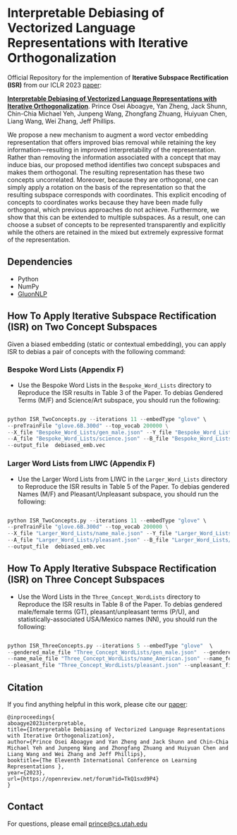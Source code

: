 # Interpretable Debiasing of Vectorized Language Representations with Iterative Orthogonalization

Official Repository for the implemention of **Iterative Subspace Rectification (ISR)** from our ICLR 2023 [paper](https://openreview.net/pdf?id=TkQ1sxd9P4):

[**Interpretable Debiasing of Vectorized Language Representations with Iterative Orthogonalization**](https://openreview.net/pdf?id=TkQ1sxd9P4). Prince Osei Aboagye, Yan Zheng, Jack Shunn, Chin-Chia Michael Yeh, Junpeng Wang, Zhongfang Zhuang, Huiyuan Chen, Liang Wang, Wei Zhang, Jeff Phillips.


We propose a new mechanism to augment a word vector embedding representation that offers improved bias removal while retaining the key information—resulting in improved interpretability of the representation. Rather than removing the information associated with a concept that may induce bias, our proposed method identifies two concept subspaces and makes them orthogonal. The resulting representation has these two concepts uncorrelated. Moreover, because they are orthogonal, one can simply apply a rotation on the basis of the representation so that the resulting subspace corresponds with coordinates. This explicit encoding of concepts to coordinates works because they have been made fully orthogonal, which previous approaches do not achieve. Furthermore, we show that this can be extended to multiple subspaces. As a result, one can choose a subset of concepts to be represented transparently and explicitly while the others are retained in the mixed but extremely expressive format of the representation.

## Dependencies

* Python 
* NumPy 
* [GluonNLP](https://nlp.gluon.ai/install/install-more.html)

## How To Apply Iterative Subspace Rectification (ISR) on Two Concept Subspaces

Given a biased embedding (static or contextual embedding), you can apply ISR to debias a pair of concepts with the following command:

### Bespoke Word Lists (Appendix F)

* Use the Bespoke Word Lists in the ```Bespoke_Word_Lists``` directory to Reproduce the ISR results in Table 3 of the Paper. To debias Gendered Terms (M/F)  and Science/Art subspace, you should run the following:

```py

python ISR_TwoConcepts.py --iterations 11 --embedType "glove" \
--preTrainFile "glove.6B.300d" --top_vocab 200000 \
--X_file "Bespoke_Word_Lists/gen_male.json" --Y_file "Bespoke_Word_Lists/gen_female.json" \
--A_file "Bespoke_Word_Lists/science.json" --B_file "Bespoke_Word_Lists/art.json" \
--output_file  debiased_emb.vec

```

 ### Larger Word Lists from LIWC (Appendix F) 

 * Use the Larger Word Lists from LIWC in the ```Larger_Word_Lists``` directory to Reproduce the ISR results in Table 5 of the Paper. To debias gendered Names (M/F) and Pleasant/Unpleasant subspace, you should run the following:

```py

python ISR_TwoConcepts.py --iterations 11 --embedType "glove" \
--preTrainFile "glove.6B.300d" --top_vocab 200000 \
--X_file "Larger_Word_Lists/name_male.json" --Y_file "Larger_Word_Lists/name_female.json" \
--A_file "Larger_Word_Lists/pleasant.json" --B_file "Larger_Word_Lists/unpleasant.json" \
--output_file  debiased_emb.vec

```

## How To Apply Iterative Subspace Rectification (ISR) on Three Concept Subspaces

* Use the Word Lists in the ```Three_Concept_WordLists``` directory to Reproduce the ISR results in Table 8 of the Paper. To debias  gendered male/female terms (GT), pleasant/unpleasant terms (P/U), and statistically-associated USA/Mexico names (NN), you should run the following:

```py

python ISR_ThreeConcepts.py --iterations 5 --embedType "glove"  \
--gendered_male_file "Three_Concept_WordLists/gen_male.json"  --gendered_female_file "Three_Concept_WordLists/gen_female.json"  \
--name_male_file "Three_Concept_WordLists/name_American.json" --name_female_file "Three_Concept_WordLists/name_Mexican.json" \
--pleasant_file "Three_Concept_WordLists/pleasant.json" --unpleasant_file "Three_Concept_WordLists/unpleasant.json"


```

## Citation
If you find anything helpful in this work, please cite our [paper]((https://openreview.net/pdf?id=TkQ1sxd9P4)):

```
@inproceedings{
aboagye2023interpretable,
title={Interpretable Debiasing of Vectorized Language Representations with Iterative Orthogonalization},
author={Prince Osei Aboagye and Yan Zheng and Jack Shunn and Chin-Chia Michael Yeh and Junpeng Wang and Zhongfang Zhuang and Huiyuan Chen and Liang Wang and Wei Zhang and Jeff Phillips},
booktitle={The Eleventh International Conference on Learning Representations },
year={2023},
url={https://openreview.net/forum?id=TkQ1sxd9P4}
}
```

## Contact

For questions, please email prince@cs.utah.edu




